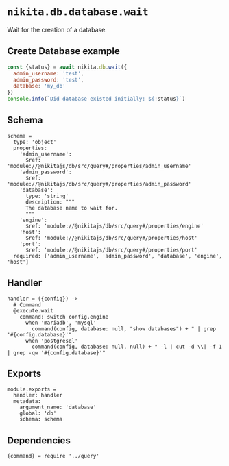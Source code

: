 
# `nikita.db.database.wait`

Wait for the creation of a database.

## Create Database example

```js
const {status} = await nikita.db.wait({
  admin_username: 'test',
  admin_password: 'test',
  database: 'my_db'
})
console.info(`Did database existed initially: ${!status}`)
```

## Schema

    schema =
      type: 'object'
      properties:
        'admin_username':
          $ref: 'module://@nikitajs/db/src/query#/properties/admin_username'
        'admin_password':
          $ref: 'module://@nikitajs/db/src/query#/properties/admin_password'
        'database':
          type: 'string'
          description: """
          The database name to wait for.
          """
        'engine':
          $ref: 'module://@nikitajs/db/src/query#/properties/engine'
        'host':
          $ref: 'module://@nikitajs/db/src/query#/properties/host'
        'port':
          $ref: 'module://@nikitajs/db/src/query#/properties/port'
      required: ['admin_username', 'admin_password', 'database', 'engine', 'host']

## Handler

    handler = ({config}) ->
      # Command
      @execute.wait
        command: switch config.engine
          when 'mariadb', 'mysql'
            command(config, database: null, "show databases") + " | grep '#{config.database}'"
          when 'postgresql'
            command(config, database: null, null) + " -l | cut -d \\| -f 1 | grep -qw '#{config.database}'"

## Exports

    module.exports =
      handler: handler
      metadata:
        argument_name: 'database'
        global: 'db'
        schema: schema

## Dependencies

    {command} = require '../query'
